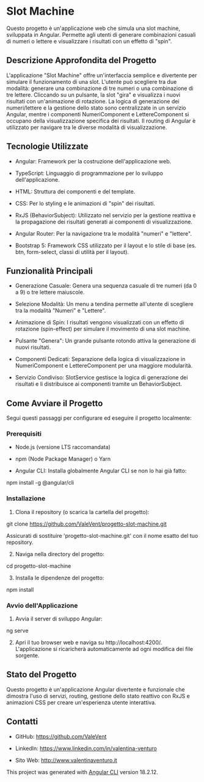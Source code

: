 # Slot Machine

Questo progetto è un'applicazione web che simula una slot machine, sviluppata in Angular. Permette agli utenti di generare combinazioni casuali di numeri o lettere e visualizzare i risultati con un effetto di "spin".

## Descrizione Approfondita del Progetto

L'applicazione "Slot Machine" offre un'interfaccia semplice e divertente per simulare il funzionamento di una slot. L'utente può scegliere tra due modalità: generare una combinazione di tre numeri o una combinazione di tre lettere. Cliccando su un pulsante, la slot "gira" e visualizza i nuovi risultati con un'animazione di rotazione. La logica di generazione dei numeri/lettere e la gestione dello stato sono centralizzate in un servizio Angular, mentre i componenti NumeriComponent e LettereComponent si occupano della visualizzazione specifica dei risultati. Il routing di Angular è utilizzato per navigare tra le diverse modalità di visualizzazione.


## Tecnologie Utilizzate

- Angular: Framework per la costruzione dell'applicazione web.

- TypeScript: Linguaggio di programmazione per lo sviluppo dell'applicazione.

- HTML: Struttura dei componenti e del template.

- CSS: Per lo styling e le animazioni di "spin" dei risultati.

- RxJS (BehaviorSubject): Utilizzato nel servizio per la gestione reattiva e la propagazione dei risultati generati ai componenti di visualizzazione.

- Angular Router: Per la navigazione tra le modalità "numeri" e "lettere".

- Bootstrap 5: Framework CSS utilizzato per il layout e lo stile di base (es. btn, form-select, classi di utilità per il layout).


## Funzionalità Principali

- Generazione Casuale: Genera una sequenza casuale di tre numeri (da 0 a 9) o tre lettere maiuscole.

- Selezione Modalità: Un menu a tendina permette all'utente di scegliere tra la modalità "Numeri" e "Lettere".

- Animazione di Spin: I risultati vengono visualizzati con un effetto di rotazione (spin-effect) per simulare il movimento di una slot machine.

- Pulsante "Genera": Un grande pulsante rotondo attiva la generazione di nuovi risultati.

- Componenti Dedicati: Separazione della logica di visualizzazione in NumeriComponent e LettereComponent per una maggiore modularità.

- Servizio Condiviso: SlotService gestisce la logica di generazione dei risultati e li distribuisce ai componenti tramite un BehaviorSubject.


## Come Avviare il Progetto

Segui questi passaggi per configurare ed eseguire il progetto localmente:


### Prerequisiti

- Node.js (versione LTS raccomandata)

- npm (Node Package Manager) o Yarn

- Angular CLI: Installa globalmente Angular CLI se non lo hai già fatto:

npm install -g @angular/cli


### Installazione

1. Clona il repository (o scarica la cartella del progetto):

git clone https://github.com/ValeVent/progetto-slot-machine.git

Assicurati di sostituire 'progetto-slot-machine.git' con il nome esatto del tuo repository.

2. Naviga nella directory del progetto:

cd progetto-slot-machine

3. Installa le dipendenze del progetto:

npm install


### Avvio dell'Applicazione

1. Avvia il server di sviluppo Angular:

ng serve

2. Apri il tuo browser web e naviga su http://localhost:4200/. L'applicazione si ricaricherà automaticamente ad ogni modifica dei file sorgente.


## Stato del Progetto

Questo progetto è un'applicazione Angular divertente e funzionale che dimostra l'uso di servizi, routing, gestione dello stato reattivo con RxJS e animazioni CSS per creare un'esperienza utente interattiva.


## Contatti

- GitHub: https://github.com/ValeVent

- LinkedIn: https://www.linkedin.com/in/valentina-venturo

- Sito Web: http://www.valentinaventuro.it


This project was generated with [Angular CLI](https://github.com/angular/angular-cli) version 18.2.12.

